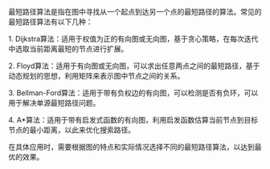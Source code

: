 最短路径算法是指在图中寻找从一个起点到达另一个点的最短路径的算法。常见的最短路径算法有以下几种：  
  
1. Dijkstra算法：适用于权值为正的有向图或无向图，基于贪心策略，在每次迭代中选取当前距离最短的节点进行扩展。  
  
2. Floyd算法：适用于有向图或无向图，可以求出任意两点之间的最短路径，基于动态规划的思想，利用矩阵来表示图中节点之间的关系。  
  
3. Bellman-Ford算法：适用于带有负权边的有向图，可以检测是否有负环，可以用于解决单源最短路径问题。  
  
4. A*算法：适用于带有启发式函数的有向图，利用启发函数估算当前节点到目标节点的最小距离，以此来优化搜索路径。  
  
在具体应用时，需要根据图的特点和实际情况选择不同的最短路径算法，以达到最优的效果。